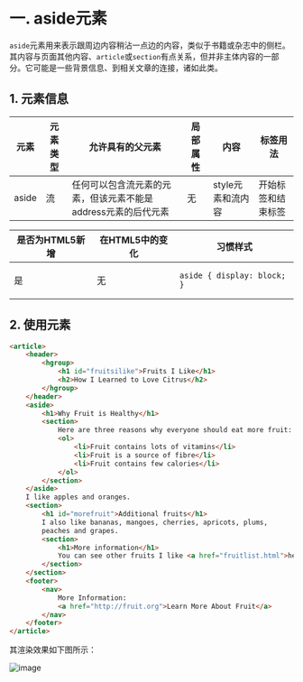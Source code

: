 # 一. aside元素

`aside`元素用来表示跟周边内容稍沾一点边的内容，类似于书籍或杂志中的侧栏。其内容与页面其他内容、`article`或`section`有点关系，但并非主体内容的一部分。它可能是一些背景信息、到相关文章的连接，诸如此类。

## 1. 元素信息

| 元素  | 元素类型 | 允许具有的父元素                                             | 局部属性 | 内容              | 标签用法           |
| ----- | -------- | ------------------------------------------------------------ | -------- | ----------------- | ------------------ |
| aside | 流       | 任何可以包含流元素的元素，但该元素不能是address元素的后代元素 | 无       | style元素和流内容 | 开始标签和结束标签 |

| 是否为HTML5新增 | 在HTML5中的变化 | 习惯样式                                          |
| --------------- | --------------- | ------------------------------------------------- |
| 是              | 无              | <pre><code>aside { display: block; }</code></pre> |

## 2. 使用元素

```html
<article>
    <header>
        <hgroup>
            <h1 id="fruitsilike">Fruits I Like</h1>
            <h2>How I Learned to Love Citrus</h2>
        </hgroup>
    </header>
    <aside>
        <h1>Why Fruit is Healthy</h1>
        <section>
            Here are three reasons why everyone should eat more fruit:
            <ol>
                <li>Fruit contains lots of vitamins</li>
                <li>Fruit is a source of fibre</li>
                <li>Fruit contains few calories</li>
            </ol>
        </section>
    </aside>
    I like apples and oranges.            
    <section>
        <h1 id="morefruit">Additional fruits</h1>
        I also like bananas, mangoes, cherries, apricots, plums,
        peaches and grapes.
        <section>            
            <h1>More information</h1>
            You can see other fruits I like <a href="fruitlist.html">here</a>
        </section>
    </section>
    <footer>
        <nav>
            More Information:
            <a href="http://fruit.org">Learn More About Fruit</a>
        </nav>
    </footer>
</article>
```

其渲染效果如下图所示：

![image](https://user-images.githubusercontent.com/91216205/209535248-a43278bd-8942-43a7-b4a8-a336470a4998.png)

